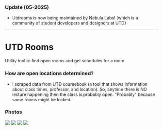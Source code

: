 ### Update (05-2025)
- Utdrooms is now being maintained by Nebula Labs! (which is a community of student developers and designers at UTD)

---

# UTD Rooms
Utility tool to find open rooms and get schedules for a room

### How are open locations determined? 
- I scraped data from UTD coursebook (a tool that shows information about class times, professor, and location). So, anytime there is NO lecture happening then the class is probably open. "Probably" because some rooms might be locked.

### Photos
![](https://github.com/mithil957/UTD-Rooms/blob/final-commit-branch/media/ss_4.png)
![](https://github.com/mithil957/UTD-Rooms/blob/final-commit-branch/media/ss_3.png)
![](https://github.com/mithil957/UTD-Rooms/blob/final-commit-branch/media/ss_2.png)
![](https://github.com/mithil957/UTD-Rooms/blob/final-commit-branch/media/ss_1.png)
